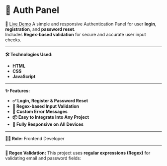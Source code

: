 # 🔐 Auth Panel

🚀 [Live Demo](https://auth.aliasghardev.ir/)
A simple and responsive Authentication Panel for user **login**, **registration**, and **password reset**.  
Includes **Regex-based validation** for secure and accurate user input checks.

---

**🛠️ Technologies Used:**
- **HTML**
- **CSS**
- **JavaScript**

---

**✨ Features:**
- **✅ Login, Register & Password Reset**
- **🔐 Regex-based Input Validation**
- **🧠 Custom Error Messages**
- **📦 Easy to Integrate Into Any Project**
- **📱 Fully Responsive on All Devices**

---

**👨‍💻 Role:**
Frontend Developer

---

**🧪 Regex Validation:**
This project uses **regular expressions (Regex)** for validating email and password fields:
